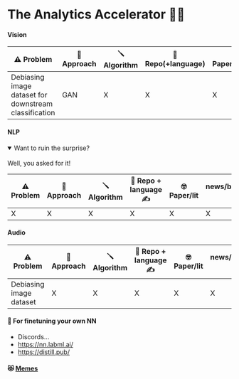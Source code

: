 # The Analytics Accelerator 🚀🦾


#### Vision
| ⚠️ Problem  | 🧮 Approach  | 🪛 Algorithm | 🎁 Repo(+language) | 🤓 Paper/lit/blogs | 🥇🍾🥳 news/videos/demos |  MEMEs |
| ------------- | ------------- | ------------- | ------------- | ------------- |  ------------- | ------------- | 
| Debiasing image dataset for downstream classification | GAN | X | X | X | X | 236G 🖖 https://cs236g.stanford.edu/memes/1/


#### NLP

<details open>
<summary>Want to ruin the surprise?</summary>
<br>
Well, you asked for it!
</details>

| ⚠️ Problem  | 🧮 Approach  | 🪛 Algorithm| 🎁 Repo + language ✍️  | 🤓 Paper/lit | news/blogs/videos/memes 🥇🍾🥳| 
| ------------- | ------------- | ------------- | ------------- | ------------- |  ------------- |
| X | X | X | X | X | X | 


#### Audio
| ⚠️ Problem  | 🧮 Approach  | 🪛 Algorithm  | 🎁 Repo + language ✍️  | 🤓 Paper/lit  | news/blogs/videos/memes 🥇🍾🥳| 
| ------------- | ------------- | ------------- | ------------- | ------------- |  ------------- |
| Debiasing image dataset | X | X | X | X | X | X | 


#### 🔮 For finetuning your own NN 
- Discords... 
- https://nn.labml.ai/
- https://distill.pub/


#### 😻 [Memes](https://github.com/)

